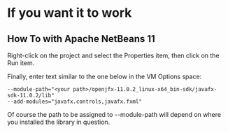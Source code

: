 # If you want it to work

## How To with Apache NetBeans 11

Right-click on the project and select the Properties item, then click on the Run item.

Finally, enter text similar to the one below in the VM Options space:
```
--module-path="<your path>/openjfx-11.0.2_linux-x64_bin-sdk/javafx-sdk-11.0.2/lib"
--add-modules="javafx.controls,javafx.fxml"
```

Of course the path to be assigned to --module-path will depend on where you installed the library in question.
